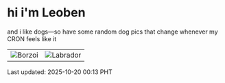 # hi i'm Leoben

and i like dogs—so have some random dog pics that change whenever my CRON feels like it

|  |  |
|--------|----------|
| ![Borzoi](https://random-dog-vercel.vercel.app/api/random-borzoi?v=1760890434) | ![Labrador](https://random-dog-vercel.vercel.app/api/random-labrador?v=1760890434) |

Last updated: 2025-10-20 00:13 PHT
